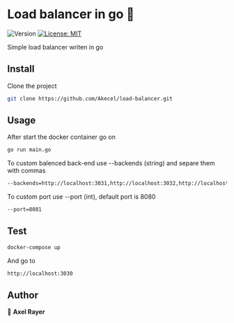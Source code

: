 # Load balancer in go 🔀
![Version](https://img.shields.io/badge/version-1-blue.svg?cacheSeconds=2592000)
[![License: MIT](https://img.shields.io/badge/License-MIT-yellow.svg)](#)

Simple load balancer writen in go

## Install

Clone the project

```sh
git clone https://github.com/Akecel/load-balancer.git
```

## Usage

After start the docker container go on

```sh
go run main.go
```

To custom balenced back-end use --backends (string) and separe them with commas

```sh
--backends=http://localhost:3031,http://localhost:3032,http://localhost:3033,http://localhost:3034
```
To custom port use --port (int), default port is 8080

```sh
--port=8081
```

## Test

```sh
docker-compose up
```
And go to

```sh
http://localhost:3030
```

## Author

👤 **Axel Rayer**
